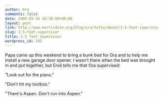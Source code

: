 ```yaml
---
author: Ora
comments: false
date: 2006-05-26 16:38:00+00:00
layout: post
link: http://www.martindale.org/blog/ora/talks/about/3-5-foot-supervisor
slug: 3-5-foot-supervisor
title: 3.5 foot supervisor
wordpress_id: 191
---
```


Papa came up this weekend to bring a bunk bed for Ora and to help me install a new garage door opener. I wasn't there when the bed was brought in and put together, but Enid tells me that Ora supervised:  
  
"Look out for the piano."  
  
"Don't hit my toolbox."  
  
"There's Aspen. Don't run into Aspen."

